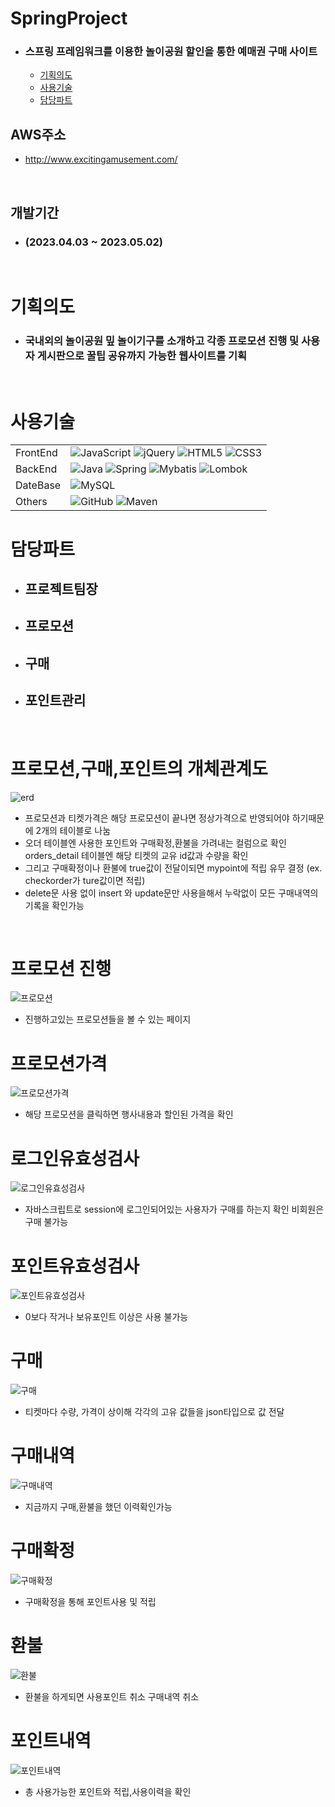 # SpringProject
- ### 스프링 프레임워크를 이용한 놀이공원 할인을 통한 예매권 구매 사이트
  - [기획의도](#기획의도)
  - [사용기술](#사용기술)
  - [담당파트](#담당파트)

## AWS주소
- http://www.excitingamusement.com/

<br/>

## 개발기간 
 
- ### (2023.04.03 ~ 2023.05.02)

<br/>

# 기획의도
- ### 국내외의 놀이공원 밒 놀이기구를 소개하고 각종 프로모션 진행 및 사용자 게시판으로 꿀팁 공유까지 가능한 웹사이트를 기획
<br/>

# 사용기술

| | |
| --- | --- |
| FrontEnd | ![JavaScript](https://img.shields.io/badge/javascript-%23323330.svg?style=for-the-badge&logo=javascript&logoColor=%23F7DF1E) ![jQuery](https://img.shields.io/badge/jquery-%230769AD.svg?style=for-the-badge&logo=jquery&logoColor=white) ![HTML5](https://img.shields.io/badge/html5-%23E34F26.svg?style=for-the-badge&logo=html5&logoColor=white) ![CSS3](https://img.shields.io/badge/css3-%231572B6.svg?style=for-the-badge&logo=css3&logoColor=white) |
| BackEnd | ![Java](https://img.shields.io/badge/java-%23ED8B00.svg?style=for-the-badge&logo=openjdk&logoColor=white) ![Spring](https://img.shields.io/badge/spring-%236DB33F.svg?style=for-the-badge&logo=spring&logoColor=white) ![Mybatis](https://img.shields.io/badge/Mybatis-000000?style=for-the-badge&logo=Mybatis&logoColor=white) ![Lombok](https://img.shields.io/badge/Lombok-000000?style=for-the-badge&logo=flask&logoColor=white)  |
| DateBase | ![MySQL](https://img.shields.io/badge/mysql-%2300f.svg?style=for-the-badge&logo=mysql&logoColor=white)  |
| Others | ![GitHub](https://img.shields.io/badge/github-%23121011.svg?style=for-the-badge&logo=github&logoColor=white) ![Maven](https://img.shields.io/badge/Maven-%23C71A36.svg?style=for-the-badge&logo=apache-maven&logoColor=white) |


# 담당파트

- ##  프로젝트팀장
- ## 프로모션
- ## 구매
- ## 포인트관리
<br/>

# 프로모션,구매,포인트의 개체관계도
![erd](https://github.com/gydn123/SpringProject/assets/121388591/78b06443-a065-4952-8644-9d751e57cd25)

- 프로모션과 티켓가격은 해당 프로모션이 끝나면 정상가격으로 반영되어야 하기때문에 2개의 테이블로 나눔
- 오더 테이블엔 사용한 포인트와 구매확정,환불을 가려내는 컬럼으로 확인 orders_detail 테이블엔 해당 티켓의 교유 id값과 수량을 확인
- 그리고 구매확정이나 환불에 true값이 전달이되면 mypoint에 적립 유무 결정 (ex. checkorder가 ture값이면 적립)
- delete문 사용 없이 insert 와 update문만 사용을해서 누락없이 모든 구매내역의 기록을 확인가능

<br/>

# 프로모션 진행
![프로모션](https://github.com/gydn123/SpringProject/assets/121388591/ed892744-537f-4f9b-8f0c-fb392b17b4d5)
- 진행하고있는 프로모션들을 볼 수 있는 페이지
# 프로모션가격
![프로모션가격](https://github.com/gydn123/SpringProject/assets/121388591/8c8fd887-d8f1-4f91-9e96-14588834dfd7)
- 해당 프로모션을 클릭하면 행사내용과 할인된 가격을 확인
# 로그인유효성검사
![로그인유효성검사](https://github.com/gydn123/SpringProject/assets/121388591/b48b09e5-6ec2-4481-ba78-fec45685a9ae)
- 자바스크립트로 session에 로그인되어있는 사용자가 구매를 하는지 확인 비회원은 구매 불가능
# 포인트유효성검사
![포인트유효성검사](https://github.com/gydn123/SpringProject/assets/121388591/06bc5ec9-e0b9-4f54-9cce-9ff8c04719ab)
- 0보다 작거나 보유포인트 이상은 사용 불가능
# 구매
![구매](https://github.com/gydn123/SpringProject/assets/121388591/6ec74495-c131-4109-93f8-6a2b767bb540)
- 티켓마다 수량, 가격이 상이해 각각의 고유 값들을 json타입으로 값 전달
# 구매내역
![구매내역](https://github.com/gydn123/SpringProject/assets/121388591/0f33cdd7-6389-4379-bf84-f8fdd29a651d)
- 지금까지 구매,환불을 했던 이력확인가능
# 구매확정
![구매확정](https://github.com/gydn123/SpringProject/assets/121388591/dab9aaac-4df3-4369-b53f-66d7d93d7758)
- 구매확정을 통해 포인트사용 및 적립
# 환불
![환불](https://github.com/gydn123/SpringProject/assets/121388591/60043ceb-d0ad-4009-9246-8b07a0eccb82)
- 환불을 하게되면 사용포인트 취소 구매내역 취소
# 포인트내역
![포인트내역](https://github.com/gydn123/SpringProject/assets/121388591/c297c66b-126a-48c5-a46e-14fb8a841e3e)
- 총 사용가능한 포인트와 적립,사용이력을 확인

